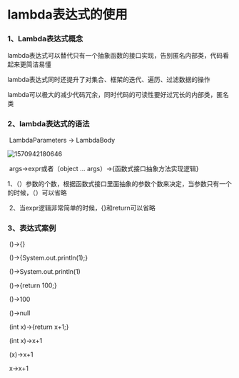 # lambda表达式的使用

### 1、Lambda表达式概念

lambda表达式可以替代只有一个抽象函数的接口实现，告别匿名内部类，代码看起来更简洁易懂

lambda表达式同时还提升了对集合、框架的迭代、遍历、过滤数据的操作

lambda可以极大的减少代码冗余，同时代码的可读性要好过冗长的内部类，匿名类

### 2、lambda表达式的语法

​		LambdaParameters -> LambdaBody

![1570942180646](C:\Users\seanzhou\AppData\Roaming\Typora\typora-user-images\1570942180646.png)

​		args->expr或者（object ... args）->{函数式接口抽象方法实现逻辑}

​		1、（）参数的个数，根据函数式接口里面抽象的参数个数来决定，当参数只有一个的时候，（）可以省略

​		2、当expr逻辑非常简单的时候，{}和return可以省略

### 3、表达式案例

​		()->{}

​		()->{System.out.println(1);}

​		()->System.out.println(1)

​		()->{return 100;}

​		()->100

​		()->null

​		(int x)->{return x+1;}

​		(int x)->x+1

​		(x)->x+1

​		x->x+1
